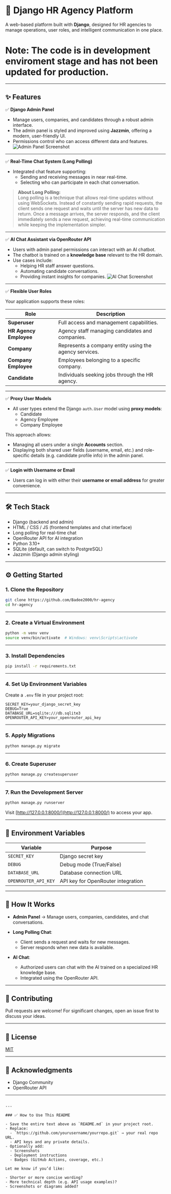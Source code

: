 # 💼 Django HR Agency Platform

A web-based platform built with **Django**, designed for HR agencies to manage operations, user roles, and intelligent communication in one place.

# Note: The code is in development enviroment stage and has not been updated for production.
---

## ✨ Features

✅ **Django Admin Panel**  
- Manage users, companies, and candidates through a robust admin interface.
- The admin panel is styled and improved using **Jazzmin**, offering a modern, user-friendly UI.
- Permissions control who can access different data and features.
![Admin Panel Screenshot](screenshots/Admin%20Panel.png)
---

✅ **Real-Time Chat System (Long Polling)**  
- Integrated chat feature supporting:
  - Sending and receiving messages in near real-time.
  - Selecting who can participate in each chat conversation.

> **About Long Polling:**  
> Long polling is a technique that allows real-time updates without using WebSockets. Instead of constantly sending rapid requests, the client sends one request and waits until the server has new data to return. Once a message arrives, the server responds, and the client immediately sends a new request, achieving real-time communication while keeping the implementation simpler.

---

✅ **AI Chat Assistant via OpenRouter API**  
- Users with admin panel permissions can interact with an AI chatbot.
- The chatbot is trained on a **knowledge base** relevant to the HR domain.
- Use cases include:
  - Helping HR staff answer questions.
  - Automating candidate conversations.
  - Providing instant insights for companies.
![AI Chat Screenshot](screenshots/AI%20Chat.png)

---

✅ **Flexible User Roles**

Your application supports these roles:

| Role                  | Description                                                |
|------------------------|------------------------------------------------------------|
| **Superuser**         | Full access and management capabilities.                   |
| **HR Agency Employee**| Agency staff managing candidates and companies.            |
| **Company**           | Represents a company entity using the agency services.     |
| **Company Employee**  | Employees belonging to a specific company.                 |
| **Candidate**         | Individuals seeking jobs through the HR agency.            |

---

✅ **Proxy User Models**

- All user types extend the Django `auth.User` model using **proxy models**:
  - Candidate
  - Agency Employee
  - Company Employee

This approach allows:
- Managing all users under a single **Accounts** section.
- Displaying both shared user fields (username, email, etc.) and role-specific details (e.g. candidate profile info) in the admin panel.

---

✅ **Login with Username or Email**

- Users can log in with either their **username or email address** for greater convenience.

---

## 🛠️ Tech Stack

- Django (backend and admin)
- HTML / CSS / JS (frontend templates and chat interface)
- Long polling for real-time chat
- OpenRouter API for AI integration
- Python 3.10+
- SQLite (default, can switch to PostgreSQL)
- Jazzmin (Django admin styling)
---

## ⚙️ Getting Started

### 1. Clone the Repository

```bash
git clone https://github.com/Badee2000/hr-agency
cd hr-agency
````

---

### 2. Create a Virtual Environment

```bash
python -m venv venv
source venv/bin/activate  # Windows: venv\Scripts\activate
```

---

### 3. Install Dependencies

```bash
pip install -r requirements.txt
```

---

### 4. Set Up Environment Variables

Create a `.env` file in your project root:

```
SECRET_KEY=your_django_secret_key
DEBUG=True
DATABASE_URL=sqlite:///db.sqlite3
OPENROUTER_API_KEY=your_openrouter_api_key
```

---

### 5. Apply Migrations

```bash
python manage.py migrate
```

---

### 6. Create Superuser

```bash
python manage.py createsuperuser
```

---

### 7. Run the Development Server

```bash
python manage.py runserver
```

Visit [http://127.0.0.1:8000/](http://127.0.0.1:8000/) to access your app.

---

## 🔐 Environment Variables

| Variable             | Purpose                            |
| -------------------- | ---------------------------------- |
| `SECRET_KEY`         | Django secret key                  |
| `DEBUG`              | Debug mode (True/False)            |
| `DATABASE_URL`       | Database connection URL            |
| `OPENROUTER_API_KEY` | API key for OpenRouter integration |

---

## 💬 How It Works

* **Admin Panel** → Manage users, companies, candidates, and chat conversations.
* **Long Polling Chat**:

  * Client sends a request and waits for new messages.
  * Server responds when new data is available.
* **AI Chat**:

  * Authorized users can chat with the AI trained on a specialized HR knowledge base.
  * Integrated using the OpenRouter API.

---

## 🤝 Contributing

Pull requests are welcome! For significant changes, open an issue first to discuss your ideas.

---

## 📝 License

[MIT](LICENSE)

---

## 📣 Acknowledgments

* Django Community
* OpenRouter API

---

```

---

### ✅ How to Use This README

- Save the entire text above as `README.md` in your project root.
- Replace:
  - `https://github.com/yourusername/yourrepo.git` → your real repo URL.
  - API keys and any private details.
- Optionally add:
  - Screenshots
  - Deployment instructions
  - Badges (GitHub Actions, coverage, etc.)

Let me know if you’d like:

- Shorter or more concise wording?
- More technical depth (e.g. API usage examples)?
- Screenshots or diagrams added?
```
